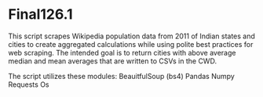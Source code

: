 # Final126.1
 
This script scrapes Wikipedia population data from 2011 of Indian states and cities to create aggregated calculations while using polite best practices for web scraping. The intended goal is to return cities with above average median and mean averages that are written to CSVs in the CWD.

The script utilizes these modules:
 BeauitfulSoup (bs4) 
 Pandas
 Numpy
 Requests
 Os

